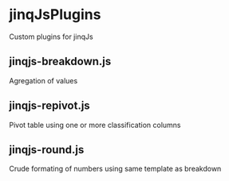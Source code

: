 # jinqJsPlugins
Custom plugins for jinqJs

## jinqjs-breakdown.js
Agregation of values

## jinqjs-repivot.js
Pivot table using one or more classification columns

## jinqjs-round.js
Crude formating of numbers using same template as breakdown
